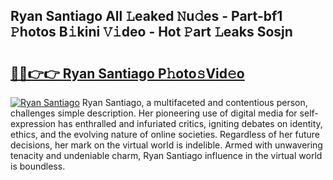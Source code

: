 ## Ryan Santiago All 𝙻eaked 𝙽u𝚍es - Part-bf1 𝙿hotos B𝚒kini 𝚅𝚒deo - Hot 𝙿art 𝙻eaks Sosjn

# <h2><a href="http://ld62vb.urlbe.top/?page=Ryan+Santiago">🔗🔗👉👉 Ryan Santiago P𝚑oto𝚜Vid𝚎o</a></h2>

[![Ryan Santiago](https://i.imgur.com/eBuTRDB.gif)](http://ld62vb.urlbe.top/?page=Ryan+Santiago)
Ryan Santiago, a multifaceted and contentious person, challenges simple description. Her pioneering use of digital media for self-expression has enthralled and infuriated critics, igniting debates on identity, ethics, and the evolving nature of online societies. Regardless of her future decisions, her mark on the virtual world is indelible. Armed with unwavering tenacity and undeniable charm, Ryan Santiago influence in the virtual world is boundless.
